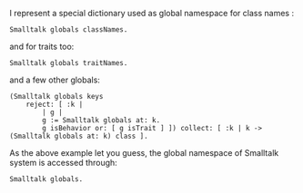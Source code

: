 I represent a special dictionary used as global namespace for class names :	Smalltalk globals classNames.and for traits too:	Smalltalk globals traitNames.	and a few other globals:	(Smalltalk globals keys		reject: [ :k | 			| g |			g := Smalltalk globals at: k.			g isBehavior or: [ g isTrait ] ]) collect: [ :k | k -> (Smalltalk globals at: k) class ].As the above example let you guess, the global namespace of Smalltalk system is accessed through:	Smalltalk globals.